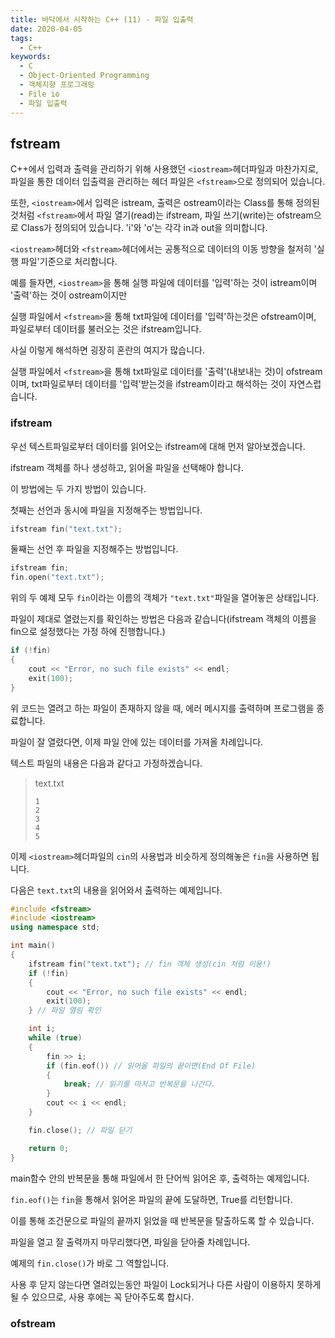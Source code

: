 ```yaml
---
title: 바닥에서 시작하는 C++ (11) - 파일 입출력
date: 2020-04-05
tags:
  - C++
keywords:
  - C
  - Object-Oriented Programming
  - 객체지향 프로그래밍
  - File io
  - 파일 입출력
---
```


## fstream

C++에서 입력과 출력을 관리하기 위해 사용했던 `<iostream>`헤더파일과 마찬가지로, 파일을 통한 데이터 입출력을 관리하는 헤더 파일은 `<fstream>`으로 정의되어 있습니다.

또한, `<iostream>`에서 입력은 istream, 출력은 ostream이라는 Class를 통해 정의된 것처럼 `<fstream>`에서 파일 열기(read)는 ifstream, 파일 쓰기(write)는 ofstream으로 Class가 정의되어 있습니다. 'i'와 'o'는 각각 in과 out을 의미합니다.

`<iostream>`헤더와 `<fstream>`헤더에서는 공통적으로 데이터의 이동 방향을 철저히 '실행 파일'기준으로 처리합니다.

예를 들자면, `<iostream>`을 통해 실행 파일에 데이터를 '입력'하는 것이 istream이며 '출력'하는 것이 ostream이지만

실행 파일에서 `<fstream>`을 통해 txt파일에 데이터를 '입력'하는것은 ofstream이며, 파일로부터 데이터를 불러오는 것은 ifstream입니다.

사실 이렇게 해석하면 굉장히 혼란의 여지가 많습니다.

실행 파일에서 `<fstream>`을 통해 txt파일로 데이터를 '출력'(내보내는 것)이 ofstream이며, txt파일로부터 데이터를 '입력'받는것을 ifstream이라고 해석하는 것이 자연스럽습니다.

### ifstream

우선 텍스트파일로부터 데이터를 읽어오는 ifstream에 대해 먼저 알아보겠습니다.

ifstream 객체를 하나 생성하고, 읽어올 파일을 선택해야 합니다.

이 방법에는 두 가지 방법이 있습니다.

첫째는 선언과 동시에 파일을 지정해주는 방법입니다.

```cpp
ifstream fin("text.txt");
```

둘째는 선언 후 파일을 지정해주는 방법입니다.

```cpp
ifstream fin;
fin.open("text.txt");
```

위의 두 예제 모두 `fin`이라는 이름의 객체가 `"text.txt"`파일을 열어놓은 상태입니다.

파일이 제대로 열렸는지를 확인하는 방법은 다음과 같습니다(ifstream 객체의 이름을 fin으로 설정했다는 가정 하에 진행합니다.)

```cpp
if (!fin)
{
    cout << "Error, no such file exists" << endl;
    exit(100);
}
```

위 코드는 열려고 하는 파일이 존재하지 않을 때, 에러 메시지를 출력하며 프로그램을 종료합니다.

파일이 잘 열렸다면, 이제 파일 안에 있는 데이터를 가져올 차례입니다.

텍스트 파일의 내용은 다음과 같다고 가정하겠습니다.

> text.txt
>
> ```
> 1
> 2
> 3
> 4
> 5
> ```

이제 `<iostream>`헤더파일의 `cin`의 사용법과 비슷하게 정의해놓은 `fin`을 사용하면 됩니다.

다음은 `text.txt`의 내용을 읽어와서 출력하는 예제입니다.

```cpp
#include <fstream>
#include <iostream>
using namespace std;

int main()
{
    ifstream fin("text.txt"); // fin 객체 생성(cin 처럼 이용!)
    if (!fin)
    {
        cout << "Error, no such file exists" << endl;
        exit(100);
    } // 파일 열림 확인

    int i;
    while (true)
    {
        fin >> i;
        if (fin.eof()) // 읽어올 파일의 끝이면(End Of File)
        {
            break; // 읽기를 마치고 반복문을 나간다.
        }
        cout << i << endl;
    }

    fin.close(); // 파일 닫기

    return 0;
}
```

main함수 안의 반복문을 통해 파일에서 한 단어씩 읽어온 후, 출력하는 예제입니다.

`fin.eof()`는 `fin`을 통해서 읽어온 파일의 끝에 도달하면, True를 리턴합니다.

이를 통해 조건문으로 파일의 끝까지 읽었을 때 반복문을 탈출하도록 할 수 있습니다.

파일을 열고 잘 출력까지 마무리했다면, 파일을 닫아줄 차례입니다.

예제의 `fin.close()`가 바로 그 역할입니다.

사용 후 닫지 않는다면 열려있는동안 파일이 Lock되거나 다른 사람이 이용하지 못하게 될 수 있으므로, 사용 후에는 꼭 닫아주도록 합시다.

### ofstream
